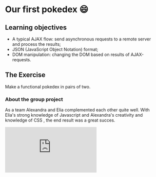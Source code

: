 # Our first pokedex :smile:

## Learning objectives

- A typical AJAX flow: send asynchronous requests to a remote server and process the results;
- JSON (JavaScript Object Notation) format;
- DOM manipulation: changing the DOM based on results of AJAX-requests.


## The Exercise

Make a functional pokedex in pairs of two.

### About the group project

As a team Alexandra and Elia complemented each other quite well. With Elia's strong knowledge of Javascript and Alexandra's creativity and knowledge of CSS 
, the end result was a great succes.

![We made it!](https://wall.alphacoders.com/big.php?i=592678)

